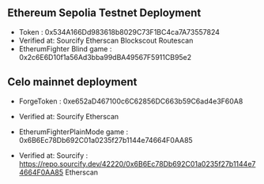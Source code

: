 ## Ethereum Sepolia Testnet Deployment
- Token : 0x534A166Dd983618b8029C73F1BC4ca7A73557824 
- Verified at:
        Sourcify
        Etherscan
        Blockscout
        Routescan
- EtherumFighter Blind game : 0x2c6E6D10f1a56Ad3bba99dBA49567F5911CB95e2
## Celo mainnet deployment 
- ForgeToken : 0xe652aD467100c6C62856DC663b59C6ad4e3F60A8
- Verified at:
        Sourcify
        Etherscan

- EtherumFighterPlainMode game : 0x6B6Ec78Db692C01a0235f27b1144e74664F0AA85
- Verified at:
        Sourcify : https://repo.sourcify.dev/42220/0x6B6Ec78Db692C01a0235f27b1144e74664F0AA85
        Etherscan